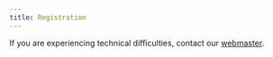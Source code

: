 ```yaml
---
title: Registration
---
```


<?php include('regdata/regsend0.php'); ?>

If you are experiencing technical difficulties, contact our
[webmaster](mailto:).


